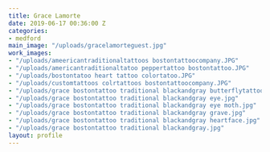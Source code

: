 ```yaml
---
title: Grace Lamorte
date: 2019-06-17 00:36:00 Z
categories:
- medford
main_image: "/uploads/gracelamorteguest.jpg"
work_images:
- "/uploads/ameericantraditionaltattoos bostontattoocompany.JPG"
- "/uploads/americantraditionaltatoo peppertattoo bostontattoo.JPG"
- "/uploads/bostontatoo heart tattoo colortatoo.JPG"
- "/uploads/customtattoos colrtattoos bostontattoocompany.JPG"
- "/uploads/grace bostontattoo traditional blackandgray butterflytattoo.jpg"
- "/uploads/grace bostontattoo traditional blackandgray eye.jpg"
- "/uploads/grace bostontattoo traditional blackandgray eye moth.jpg"
- "/uploads/grace bostontattoo traditional blackandgray grave.jpg"
- "/uploads/grace bostontattoo traditional blackandgray heartface.jpg"
- "/uploads/grace bostontattoo traditional blackandgray.jpg"
layout: profile
---
```


